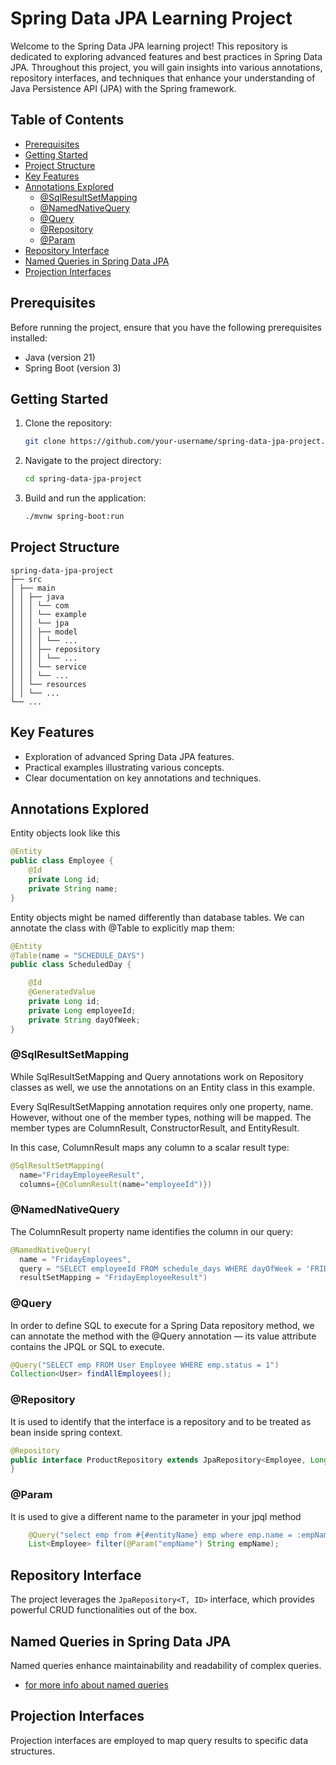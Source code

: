 # Spring Data JPA Learning Project

Welcome to the Spring Data JPA learning project! This repository is dedicated to exploring advanced features and best practices in Spring Data JPA. Throughout this project, you will gain insights into various annotations, repository interfaces, and techniques that enhance your understanding of Java Persistence API (JPA) with the Spring framework.

## Table of Contents

- [Prerequisites](#prerequisites)
- [Getting Started](#getting-started)
- [Project Structure](#project-structure)
- [Key Features](#key-features)
- [Annotations Explored](#annotations-explored)
  - [@SqlResultSetMapping](#sqlresultsetmapping)
  - [@NamedNativeQuery](#namednativequery)
  - [@Query](#query)
  - [@Repository](#repository)
  - [@Param](#param)
- [Repository Interface](#repository-interface)
- [Named Queries in Spring Data JPA](#named-queries-in-spring-data-jpa)
- [Projection Interfaces](#projection-interfaces)

## Prerequisites

Before running the project, ensure that you have the following prerequisites installed:

- Java (version 21)
- Spring Boot (version 3)

## Getting Started

1. Clone the repository:

    ```bash
    git clone https://github.com/your-username/spring-data-jpa-project.git
    ```

2. Navigate to the project directory:

    ```bash
    cd spring-data-jpa-project
    ```

3. Build and run the application:

    ```bash
    ./mvnw spring-boot:run
    ```

## Project Structure

    spring-data-jpa-project
    ├── src
    │ ├── main
    │ │ ├── java
    │ │ │ └── com
    │ │ │ └── example
    │ │ │ └── jpa
    │ │ │ ├── model
    │ │ │ │ └── ...
    │ │ │ ├── repository
    │ │ │ │ └── ...
    │ │ │ └── service
    │ │ │ └── ...
    │ │ └── resources
    │ │ └── ...
    └── ...

## Key Features

- Exploration of advanced Spring Data JPA features.
- Practical examples illustrating various concepts.
- Clear documentation on key annotations and techniques.

## Annotations Explored

Entity objects look like this

```java
@Entity
public class Employee {
    @Id
    private Long id;
    private String name;
}
```

Entity objects might be named differently than database tables. We can annotate the class with @Table to explicitly map them:

```java
@Entity
@Table(name = "SCHEDULE_DAYS")
public class ScheduledDay {

    @Id
    @GeneratedValue
    private Long id;
    private Long employeeId;
    private String dayOfWeek;
}
```

### @SqlResultSetMapping

While SqlResultSetMapping and Query annotations work on Repository classes as well, we use the annotations on an Entity class in this example.

Every SqlResultSetMapping annotation requires only one property, name. However, without one of the member types, nothing will be mapped. The member types are ColumnResult, ConstructorResult, and EntityResult.

In this case, ColumnResult maps any column to a scalar result type:

```java
@SqlResultSetMapping(
  name="FridayEmployeeResult",
  columns={@ColumnResult(name="employeeId")})
```

### @NamedNativeQuery

The ColumnResult property name identifies the column in our query:

```java
@NamedNativeQuery(
  name = "FridayEmployees",
  query = "SELECT employeeId FROM schedule_days WHERE dayOfWeek = 'FRIDAY'",
  resultSetMapping = "FridayEmployeeResult")
```

### @Query

In order to define SQL to execute for a Spring Data repository method, we can annotate the method with the @Query annotation — its value attribute contains the JPQL or SQL to execute.

```java
@Query("SELECT emp FROM User Employee WHERE emp.status = 1")
Collection<User> findAllEmployees();
```

### @Repository

It is used to identify that the interface is a repository and to be treated as bean inside spring context.

```java
@Repository
public interface ProductRepository extends JpaRepository<Employee, Long> {
}
```

### @Param

It is used to give a different name to the parameter in your jpql method

```java
    @Query("select emp from #{#entityName} emp where emp.name = :empName")
    List<Employee> filter(@Param("empName") String empName);
```

## Repository Interface

The project leverages the `JpaRepository<T, ID>` interface, which provides powerful CRUD functionalities out of the box.

## Named Queries in Spring Data JPA

Named queries enhance maintainability and readability of complex queries.

- [for more info about named queries](https://www.baeldung.com/hibernate-named-query)

## Projection Interfaces

Projection interfaces are employed to map query results to specific data structures.
